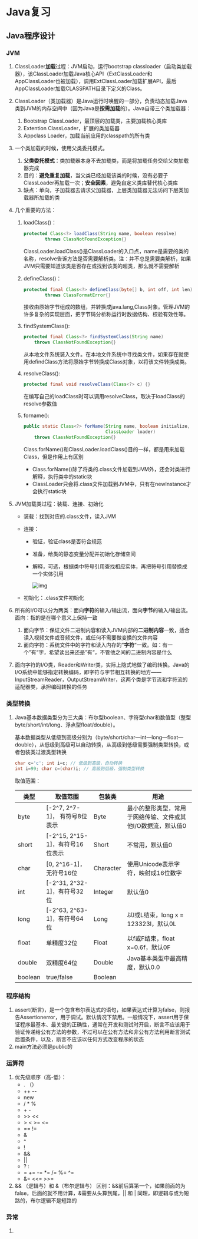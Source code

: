 # Java复习

## Java程序设计

### JVM

1. ClassLoader**加载**过程：JVM启动，运行bootstrap classloader（启动类加载器），该ClassLoader加载Java核心API（ExtClassLoader和AppClassLoader也被加载），调用ExtClassLoader加载扩展API，最后AppClassLoader加载CLASSPATH目录下定义的Class。

2. ClassLoader（类加载器）是Java运行时唤醒的一部分，负责动态加载Java类到JVM的内存空间中（因为Java是**按需加载**的）。Java自带三个类加载器：

   1. Bootstrap ClassLoader，最顶层的加载类，主要加载核心类库
   2. Extention ClassLoader，扩展的类加载器
   3. Appclass Loader，加载当前应用的classpath的所有类

3. 一个类加载的时候，使用父类委托模式。

   1. **父类委托模式**：类加载器本身不去加载类，而是将加载任务交给父类加载器完成
   2. 目的：**避免重复加载**，当父类已经加载该类的时候，没有必要子ClassLoader再加载一次；**安全因素**，避免自定义类库替代核心类库
   3. 缺点：单向，子加载器去请求父加载器，上层类加载器无法访问下层类加载器所加载的类

4. 几个重要的方法：

   1. loadClass()：

      ```java
      protected Class<?> loadClass(String name, boolean resolve)
              throws ClassNotFoundException{}
      ```

      ClassLoader.loadClass()是ClassLoader的入口点，name是需要的类的名称，resolve告诉方法是否需要解析类。注：并不总是需要类解析，如果JVM只需要知道该类是否存在或找到该类的超类，那么就不需要解析

   2. defineClass()：

      ```java
      protected final Class<?> defineClass(byte[] b, int off, int len)
              throws ClassFormatError{}
      ```

      接收由原始字节组成的数组，并转换成java.lang,Class对象。管理JVM的许多复杂的实现层面，把字节码分析称运行时数据结构、校验有效性等。

   3. findSystemClass():

      ```java
      protected final Class<?> findSystemClass(String name)
          throws ClassNotFoundException{}
      ```

      从本地文件系统装入文件。在本地文件系统中寻找类文件，如果存在就使用defindClass方法将原始字节转换成Class对象，以将该文件转换成类。

   4. resolveClass():

      ```java
      protected final void resolveClass(Class<?> c) {}
      ```

      在编写自己的loadClass时可以调用resolveClass，取决于loadClass的resolve参数值

   5. forname():

      ```java
      public static Class<?> forName(String name, boolean initialize,
                                     ClassLoader loader)
          throws ClassNotFoundException{}
      ```

      Class.forName()和ClassLoader.loadClass()目的一样，都是用来加载Class，但是作用上有区别

      - Class.forName()除了将类的.class文件加载到JVM外，还会对类进行解释，执行类中的static块
      - ClassLoader只会将.class文件加载到JVM中，只有在newInstance才会执行static块

5. JVM加载类过程：装载、连接、初始化

   - 装载：找到对应的.class文件，读入JVM

   - 连接：

     - 验证，验证class是否符合规范

     - 准备，给类的静态变量分配并初始化存储空间

     - 解释，可选，根据类中符号引用查找相应实体，再把符号引用替换成一个实体引用

       ![img](https://upload-images.jianshu.io/upload_images/8576307-dfa6742d52a6c3de.png?imageMogr2/auto-orient/strip|imageView2/2/w/1008/format/webp)

   - 初始化：.class文件初始化
   
6. 所有的I/O可以分为两类：面向**字符**的输入/输出流，面向**字节**的输入/输出流。面向：指的是在哪个意义上保持一致

   1. 面向字节：保证文件二进制内容和读入JVM内部的**二进制内容**一致，适合读入视频文件或音频文件，或任何不需要做变换的文件内容
   2. 面向字符：系统文件中的字符和读入内存的”**字符**“一致。如：有一个”有“字，希望读出来还是”有“，不管他之间的二进制内容是什么

7. 面向字符的I/O类，Reader和Writer类，实际上隐式地做了编码转换。Java的I/O系统中能够指定转换编码，即字符与字节相互转换的地方——InputStreamReader，OutputStreamWriter，这两个类是字节流和字符流的适配器类，承担编码转换的任务

### 类型转换

1. Java基本数据类型分为三大类：布尔型boolean、字符型char和数值型（整型byte/short/int/long、浮点型float/double）。

   基本数据类型从低级到高级分别为（byte/short/char—int—long—float—double），从低级到高级可以自动转换，从高级到低级需要强制类型转换，或者包装类过渡类型转换

   ``` java
   char c='c'; int i=c; // 低级到高级，自动转换
   int i=99; char c=(char)i; // 高级到低级，强制类型转换
   ```

   取值范围：

   | 类型    | 取值范围                        | 包装类    | 用途                                                         |
   | ------- | ------------------------------- | --------- | ------------------------------------------------------------ |
   | byte    | [-2^7, 2^7-1]， 有符号8位表示   | Byte      | 最小的整形类型，常用于网络传输、文件或其他I/O数据流，默认值0 |
   | short   | [-2^15, 2^15-1]，有符号16位表示 | Short     | 不常用，默认值0                                              |
   | char    | [0, 2^16-1]，无符号16位         | Character | 使用Unicode表示字符，映射成16位数字                          |
   | int     | [-2^31, 2^32-1]，有符号32位     | Integer   | 默认值0                                                      |
   | long    | [-2^63, 2^63-1]，有符号64位     | Long      | 以l或L结束，long x = 123323l，默认0L                         |
   | float   | 单精度32位                      | Float     | 以f或F结束，float x=0.6f，默认0F                             |
   | double  | 双精度64位                      | Double    | Java基本类型中最高精度，默认0.0                              |
   | boolean | true/false                      | Boolean   |                                                              |

### 程序结构

1. assert(断言)，是一个包含布尔表达式的语句，如果表达式计算为false，则报告Assertionerror，用于调试。默认情况下禁用。一般情况下，assert用于保证程序最基本、最关键的正确性，通常在开发和测试时开启，断言不应该用于验证传递给公有方法的参数，不过可以在公有方法和非公有方法利用断言测试后置条件，以及，断言不应该以任何方式改变程序的状态
2. main方法必须是public的

### 运算符

1. 优先级顺序（高-低）：
   - . （）
   - ++ --
   - new
   - /  * %
   - \+ -
   - \>> << 
   - \> <  >=  <=
   - == != 
   - &
   - ^
   - !
   - &&
   - ||
   - ? :
   - = += -= *= /= %= ^=
   - &= <<= >>=
2.  && （逻辑与）和 &（布尔逻辑与） 区别：&&前后算第一个，如果前面的为false，后面的就不用计算，&需要从头算到尾，|| 和 | 同理，即逻辑与或为短路的，布尔逻辑不是短路的

### 异常

1. 

